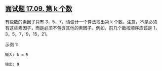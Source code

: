 ## [面试题 17.09. 第 k 个数](https://leetcode.cn/problems/get-kth-magic-number-lcci/)

有些数的素因子只有 3，5，7，请设计一个算法找出第 k 个数。注意，不是必须有这些素因子，而是必须不包含其他的素因子。例如，前几个数按顺序应该是 1，3，5，7，9，15，21。

示例 1:

```
输入: k = 5

输出: 9
```


